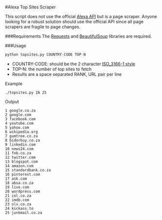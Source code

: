 #Alexa Top Sites Scraper

This script does not use the official [Alexa API](http://docs.aws.amazon.com/AlexaTopSites/latest/) but is a page scraper. Anyone looking for a robust solution should use the official API since all page scrapers are fragile to page changes.

###Requirements
The [Requests](http://docs.python-requests.org/) and [BeautifulSoup](http://www.crummy.com/software/BeautifulSoup/) libraries are required.

###Usage
```python
python topsites.py COUNTRY-CODE TOP-N
```

- COUNTRY-CODE: should be the 2 character [ISO_3166-1 style](http://en.wikipedia.org/wiki/ISO_3166-1)
- TOP-N: the number of top sites to fetch
- Results are a space separated RANK, URL pair per line

Example
```
./topsites.py ZA 25
```

Output
```
1 google.co.za
2 google.com
3 facebook.com
4 youtube.com
5 yahoo.com
6 wikipedia.org
7 gumtree.co.za
8 bidorbuy.co.za
9 linkedin.com
10 news24.com
11 fnb.co.za
12 twitter.com
13 blogspot.com
14 amazon.com
15 standardbank.co.za
16 pinterest.com
17 ask.com
18 absa.co.za
19 live.com
20 wordpress.com
21 iol.co.za
22 imdb.com
23 olx.co.za
24 kickass.to
25 junkmail.co.za
```
